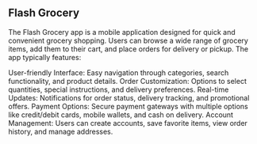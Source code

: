 ## Flash Grocery
The Flash Grocery app is a mobile application designed for quick and convenient grocery shopping. Users can browse a wide range of grocery items, add them to their cart, and place orders for delivery or pickup. The app typically features:

User-friendly Interface: Easy navigation through categories, search functionality, and product details.
Order Customization: Options to select quantities, special instructions, and delivery preferences.
Real-time Updates: Notifications for order status, delivery tracking, and promotional offers.
Payment Options: Secure payment gateways with multiple options like credit/debit cards, mobile wallets, and cash on delivery.
Account Management: Users can create accounts, save favorite items, view order history, and manage addresses.
